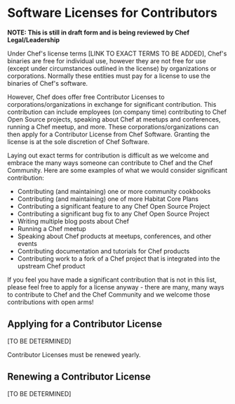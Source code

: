 # Software Licenses for Contributors

**NOTE: This is still in draft form and is being reviewed by Chef Legal/Leadership**

Under Chef's license terms [LINK TO EXACT TERMS TO BE ADDED], Chef's binaries are free for individual use, however they are not free for use (except under circumstances outlined in the license) by organizations or corporations.  Normally these entities must pay for a license to use the binaries of Chef's software.

However, Chef does offer free Contributor Licenses to corporations/organizations in exchange for significant contribution. This contribution can include employees (on company time) contributing to Chef Open Source projects, speaking about Chef at meetups and conferences, running a Chef meetup, and more.  These corporations/organizations can then apply for a Contributor License from Chef Software. Granting the license is at the sole discretion of Chef Software.

Laying out exact terms for contribution is difficult as we welcome and embrace the many ways someone can contribute to Chef and the Chef Community. Here are some examples of what we would consider significant contribution:

- Contributing (and maintaining) one or more community cookbooks
- Contributing (and maintaining) one of more Habitat Core Plans
- Contributing a significant feature to any Chef Open Source Project
- Contributing a significant bug fix to any Chef Open Source Project
- Writing multiple blog posts about Chef
- Running a Chef meetup
- Speaking about Chef products at meetups, conferences, and other events
- Contributing documentation and tutorials for Chef products
- Contributing work to a fork of a Chef project that is integrated into the upstream Chef product

If you feel you have made a significant contribution that is not in this list, please feel free to apply for a license anyway - there are many, many ways to contribute to Chef and the Chef Community and we welcome those contributions with open arms!

## Applying for a Contributor License

[TO BE DETERMINED]

Contributor Licenses must be renewed yearly.

## Renewing a Contributor License

[TO BE DETERMINED]
